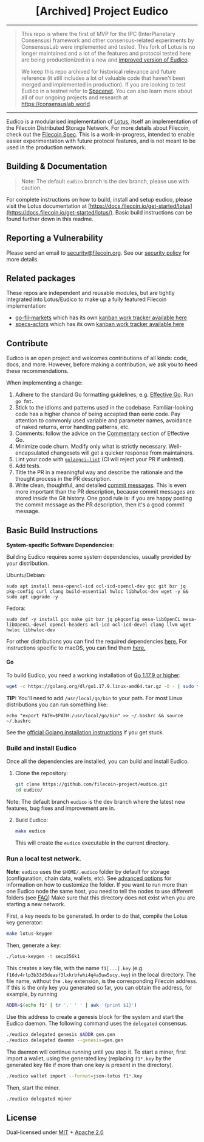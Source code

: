 
<h1 align="center">[Archived] Project Eudico</h1>

------
> This repo is where the first of MVP for the IPC (InterPlanetary Consensus) framework and other consensus-related experiments by ConsensusLab were implemented and tested. This fork of Lotus is no longer maintained and a lot of the features and protocol tested here are being productionized in a new and [improved version of Eudico](https://github.com/consensus-shipyard/lotus/). 
>
> We keep this repo archived for historical relevance and future reference (it still includes a lot of valuable code that haven't been merged and implemented in production). If you are looking to test Eudico in a testnet refer to [Spacenet](https://github.com/consensus-shipyard/spacenet). You can also learn more about all of our ongoing projects and research at https://consensuslab.world.
------

Eudico is a modularised implementation of [Lotus](https://github.com/filecoin-project/lotus), itself an implementation of the Filecoin Distributed Storage Network. For more details about Filecoin, check out the [Filecoin Spec](https://spec.filecoin.io). This is a work-in-progress, intended to enable easier experimentation with future protocol features, and is not meant to be used in the production network.

## Building & Documentation

> Note: The default `eudico` branch is the dev branch, please use with caution. 
 
For complete instructions on how to build, install and setup eudico, please visit the Lotus documentation at [https://docs.filecoin.io/get-started/lotus](https://docs.filecoin.io/get-started/lotus/). Basic build instructions can be found further down in this readme.

## Reporting a Vulnerability

Please send an email to security@filecoin.org. See our [security policy](SECURITY.md) for more details.

## Related packages

These repos are independent and reusable modules, but are tightly integrated into Lotus/Eudico to make up a fully featured Filecoin implementation:

- [go-fil-markets](https://github.com/filecoin-project/go-fil-markets) which has its own [kanban work tracker available here](https://app.zenhub.com/workspaces/markets-shared-components-5daa144a7046a60001c6e253/board)
- [specs-actors](https://github.com/filecoin-project/specs-actors) which has its own [kanban work tracker available here](https://app.zenhub.com/workspaces/actors-5ee6f3aa87591f0016c05685/board)

## Contribute

Eudico is an open project and welcomes contributions of all kinds: code, docs, and more. However, before making a contribution, we ask you to heed these recommendations.

When implementing a change:

1. Adhere to the standard Go formatting guidelines, e.g. [Effective Go](https://golang.org/doc/effective_go.html). Run `go fmt`.
2. Stick to the idioms and patterns used in the codebase. Familiar-looking code has a higher chance of being accepted than eerie code. Pay attention to commonly used variable and parameter names, avoidance of naked returns, error handling patterns, etc.
3. Comments: follow the advice on the [Commentary](https://golang.org/doc/effective_go.html#commentary) section of Effective Go.
4. Minimize code churn. Modify only what is strictly necessary. Well-encapsulated changesets will get a quicker response from maintainers.
5. Lint your code with [`golangci-lint`](https://golangci-lint.run) (CI will reject your PR if unlinted).
6. Add tests.
7. Title the PR in a meaningful way and describe the rationale and the thought process in the PR description.
8. Write clean, thoughtful, and detailed [commit messages](https://chris.beams.io/posts/git-commit/). This is even more important than the PR description, because commit messages are stored _inside_ the Git history. One good rule is: if you are happy posting the commit message as the PR description, then it's a good commit message.

## Basic Build Instructions
**System-specific Software Dependencies**:

Building Eudico requires some system dependencies, usually provided by your distribution.

Ubuntu/Debian:
```
sudo apt install mesa-opencl-icd ocl-icd-opencl-dev gcc git bzr jq pkg-config curl clang build-essential hwloc libhwloc-dev wget -y && sudo apt upgrade -y
```

Fedora:
```
sudo dnf -y install gcc make git bzr jq pkgconfig mesa-libOpenCL mesa-libOpenCL-devel opencl-headers ocl-icd ocl-icd-devel clang llvm wget hwloc libhwloc-dev
```

For other distributions you can find the required dependencies [here.](https://docs.filecoin.io/get-started/lotus/installation/#system-specific) For instructions specific to macOS, you can find them [here.](https://docs.filecoin.io/get-started/lotus/installation/#macos)

#### Go

To build Eudico, you need a working installation of [Go 1.17.9 or higher](https://golang.org/dl/):

```bash
wget -c https://golang.org/dl/go1.17.9.linux-amd64.tar.gz -O - | sudo tar -xz -C /usr/local
```

**TIP:**
You'll need to add `/usr/local/go/bin` to your path. For most Linux distributions you can run something like:

```shell
echo "export PATH=$PATH:/usr/local/go/bin" >> ~/.bashrc && source ~/.bashrc
```

See the [official Golang installation instructions](https://golang.org/doc/install) if you get stuck.

### Build and install Eudico

Once all the dependencies are installed, you can build and install Eudico.

1. Clone the repository:

   ```sh
   git clone https://github.com/filecoin-project/eudico.git
   cd eudico/
   ```
   
Note: The default branch `eudico` is the dev branch where the latest new features, bug fixes and improvement are in. 

2. Build Eudico:

   ```sh
   make eudico
   ```
   This will create the `eudico` executable in the current directory.

### Run a local test network.

**Note**: `eudico` uses the `$HOME/.eudico` folder by default for storage (configuration, chain data, wallets, etc). See [advanced options](https://docs.filecoin.io/get-started/lotus/configuration-and-advanced-usage/) for information on how to customize the folder.
If you want to run more than one Eudico node the same host, you need to tell the nodes to use different folders (see [FAQ](FAQ.md#q-how-can-i-run-two-eudico-peers-on-the-same-host))
Make sure that this directory does not exist when you are starting a new network.

First, a key needs to be generated. 
In order to do that, compile the Lotus key generator:

   ```bash
   make lotus-keygen
   ```

Then, generate a key:

   ```bash
   ./lotus-keygen -t secp256k1
   ```
This creates a key file, with the name `f1[...].key` (e.g. `f16dv4rlp3b33d5deasf3lxkrbfwhi4q4a5uw5scy.key`) in the local directory.
The file name, without the `.key` extension, is the corresponding Filecoin address.
If this is the only key you generated so far, you can obtain the address, for example, by running

   ```bash
   ADDR=$(echo f1* | tr '.' ' ' | awk '{print $1}')
   ```

Use this address to create a genesis block for the system and start the Eudico daemon.
The following command uses the `delegated` consensus.

   ```bash
   ./eudico delegated genesis $ADDR gen.gen
   ./eudico delegated daemon --genesis=gen.gen
   ```

The daemon will continue running until you stop it.
To start a miner, first import a wallet, using the generated key
(replacing `f1*.key` by the generated key file if more than one key is present in the directory).

   ```bash
   ./eudico wallet import --format=json-lotus f1*.key
   ```

Then, start the miner.

   ```bash
   ./eudico delegated miner
   ```

## License

Dual-licensed under [MIT](https://github.com/filecoin-project/lotus/blob/master/LICENSE-MIT) + [Apache 2.0](https://github.com/filecoin-project/lotus/blob/master/LICENSE-APACHE)

